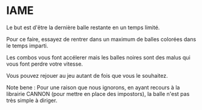# IAME

Le but est d'être la dernière balle restante en un temps limité. 

Pour ce faire, essayez de rentrer dans un maximum de balles colorées dans le temps imparti. 

Les combos vous font accélerer mais les balles noires sont des malus qui vous font perdre votre vitesse.

Vous pouvez rejouer au jeu autant de fois que vous le souhaitez. 

Note bene : Pour une raison que nous ignorons, en ayant recours à la librairie CANNON (pour mettre en place des impostors), la balle n'est pas très simple à diriger.
